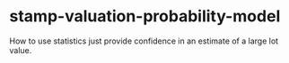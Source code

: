 # stamp-valuation-probability-model
How to use statistics just provide confidence in an estimate of a large lot value.
